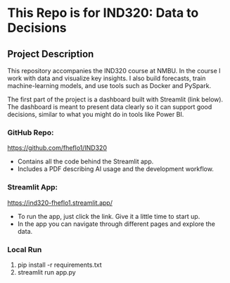 # This Repo is for IND320: Data to Decisions

## Project Description 

This repository accompanies the IND320 course at NMBU. In the course I work with data and visualize key insights. I also build forecasts, train machine-learning models, and use tools such as Docker and PySpark.

The first part of the project is a dashboard built with Streamlit (link below). The dashboard is meant to present data clearly so it can support good decisions, similar to what you might do in tools like Power BI.

### GitHub Repo:
https://github.com/fheflo1/IND320

- Contains all the code behind the Streamlit app.
- Includes a PDF describing AI usage and the development workflow.

### Streamlit App:
https://ind320-fheflo1.streamlit.app/

- To run the app, just click the link. Give it a little time to start up.
- In the app you can navigate through different pages and explore the data.

### Local Run 
1. pip install -r requirements.txt
2. streamlit run app.py


